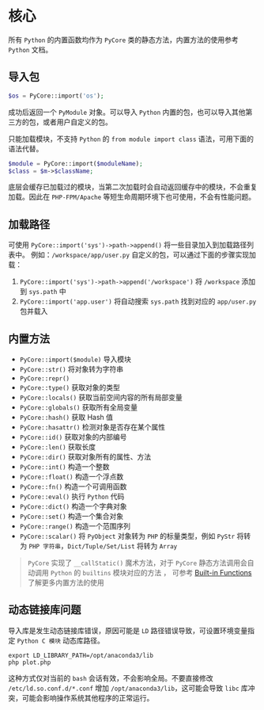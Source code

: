 # 核心

所有 `Python` 的内置函数均作为 `PyCore` 类的静态方法，内置方法的使用参考 `Python` 文档。

## 导入包
```php
$os = PyCore::import('os');
```

成功后返回一个 `PyModule` 对象。可以导入 `Python` 内置的包，也可以导入其他第三方的包，或者用户自定义的包。

只能加载模块，不支持 `Python` 的 `from module import class` 语法，可用下面的语法代替。

```php
$module = PyCore::import($moduleName);
$class = $m->$className;
```

底层会缓存已加载过的模块，当第二次加载时会自动返回缓存中的模块，不会重复加载。因此在 `PHP-FPM/Apache` 
等短生命周期环境下也可使用，不会有性能问题。

## 加载路径
可使用 `PyCore::import('sys')->path->append()` 将一些目录加入到加载路径列表中。
例如：`/workspace/app/user.py` 自定义的包，可以通过下面的步骤实现加载：

1. `PyCore::import('sys')->path->append('/workspace')` 将 `/workspace` 添加到 `sys.path` 中
2. `PyCore::import('app.user')` 将自动搜索 `sys.path` 找到对应的 `app/user.py` 包并载入

## 内置方法
- `PyCore::import($module)` 导入模块
- `PyCore::str()` 将对象转为字符串
- `PyCore::repr()` 
- `PyCore::type()` 获取对象的类型
- `PyCore::locals()` 获取当前空间内容的所有局部变量
- `PyCore::globals()` 获取所有全局变量
- `PyCore::hash()` 获取 Hash 值
- `PyCore::hasattr()` 检测对象是否存在某个属性
- `PyCore::id()` 获取对象的内部编号
- `PyCore::len()` 获取长度
- `PyCore::dir()` 获取对象所有的属性、方法
- `PyCore::int()` 构造一个整数
- `PyCore::float()` 构造一个浮点数
- `PyCore::fn()` 构造一个可调用函数
- `PyCore::eval()` 执行 `Python` 代码
- `PyCore::dict()` 构造一个字典对象
- `PyCore::set()` 构造一个集合对象
- `PyCore::range()` 构造一个范围序列
- `PyCore::scalar()` 将 `PyObject` 对象转为 `PHP` 的标量类型，例如 `PyStr` 将转为 `PHP 字符串`，`Dict/Tuple/Set/List` 将转为 `Array`

> `PyCore` 实现了 `__callStatic()` 魔术方法，对于 `PyCore` 静态方法调用会自动调用 `Python` 的 `builtins` 模块对应的方法 ，
> 可参考 [Built-in Functions](https://docs.python.org/3/library/functions.html) 了解更多内置方法的使用

## 动态链接库问题
导入库是发生动态链接库错误，原因可能是 `LD` 路径错误导致，可设置环境变量指定 `Python C 模块` 动态库路径。

```shell
export LD_LIBRARY_PATH=/opt/anaconda3/lib
php plot.php
```

这种方式仅对当前的 `bash` 会话有效，不会影响全局。不要直接修改 `/etc/ld.so.conf.d/*.conf` 增加 `/opt/anaconda3/lib`，这可能会导致
`libc` 库冲突，可能会影响操作系统其他程序的正常运行。

